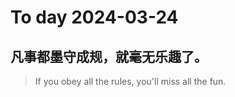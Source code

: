 
# To day 2024-03-24


## 凡事都墨守成规，就毫无乐趣了。
> If you obey all the rules, you'll miss all the fun.

    